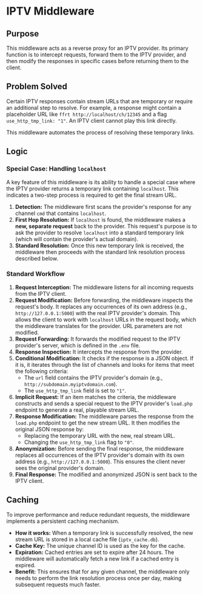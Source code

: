# IPTV Middleware

## Purpose

This middleware acts as a reverse proxy for an IPTV provider. Its primary function is to intercept requests, forward them to the IPTV provider, and then modify the responses in specific cases before returning them to the client.

## Problem Solved

Certain IPTV responses contain stream URLs that are temporary or require an additional step to resolve. For example, a response might contain a placeholder URL like `ffrt http://localhost/ch/12345` and a flag `use_http_tmp_link: "1"`. An IPTV client cannot play this link directly.

This middleware automates the process of resolving these temporary links.

## Logic

### Special Case: Handling `localhost`

A key feature of this middleware is its ability to handle a special case where the IPTV provider returns a temporary link containing `localhost`. This indicates a two-step process is required to get the final stream URL.

1.  **Detection:** The middleware first scans the provider's response for any channel `cmd` that contains `localhost`.
2.  **First Hop Resolution:** If `localhost` is found, the middleware makes a **new, separate request** back to the provider. This request's purpose is to ask the provider to resolve `localhost` into a standard temporary link (which will contain the provider's actual domain).
3.  **Standard Resolution:** Once this new temporary link is received, the middleware then proceeds with the standard link resolution process described below.

### Standard Workflow

1.  **Request Interception:** The middleware listens for all incoming requests from the IPTV client.
2.  **Request Modification:** Before forwarding, the middleware inspects the request's body. It replaces any occurrences of its own address (e.g., `http://127.0.0.1:5000`) with the real IPTV provider's domain. This allows the client to work with `localhost` URLs in the request body, which the middleware translates for the provider. URL parameters are not modified.
3.  **Request Forwarding:** It forwards the modified request to the IPTV provider's server, which is defined in the `.env` file.
4.  **Response Inspection:** It intercepts the response from the provider.
5.  **Conditional Modification:** It checks if the response is a JSON object. If it is, it iterates through the list of channels and looks for items that meet the following criteria:
    *   The `url` field contains the IPTV provider's domain (e.g., `http://subdomain.myiptvdomain.com`).
    *   The `use_http_tmp_link` field is set to `"1"`.
6.  **Implicit Request:** If an item matches the criteria, the middleware constructs and sends a special request to the IPTV provider's `load.php` endpoint to generate a real, playable stream URL.
7.  **Response Modification:** The middleware parses the response from the `load.php` endpoint to get the new stream URL. It then modifies the original JSON response by:
    *   Replacing the temporary URL with the new, real stream URL.
    *   Changing the `use_http_tmp_link` flag to `"0"`.
8.  **Anonymization:** Before sending the final response, the middleware replaces all occurrences of the IPTV provider's domain with its own address (e.g., `http://127.0.0.1:5000`). This ensures the client never sees the original provider's domain.
9.  **Final Response:** The modified and anonymized JSON is sent back to the IPTV client.

## Caching

To improve performance and reduce redundant requests, the middleware implements a persistent caching mechanism.

-   **How it works:** When a temporary link is successfully resolved, the new stream URL is stored in a local cache file (`iptv_cache.db`).
-   **Cache Key:** The unique channel ID is used as the key for the cache.
-   **Expiration:** Cached entries are set to expire after 24 hours. The middleware will automatically fetch a new link if a cached entry is expired.
-   **Benefit:** This ensures that for any given channel, the middleware only needs to perform the link resolution process once per day, making subsequent requests much faster.
